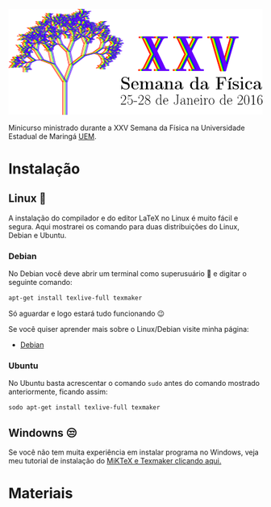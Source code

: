 ![logo](https://github.com/RafaelDexter/semanadafisica/blob/master/img/logo.png)

Minicurso ministrado durante a XXV Semana da Física na Universidade Estadual de
Maringá [UEM](http://www.uem.br/).

# Instalação

## Linux :penguin:

A instalação do compilador e do editor LaTeX no Linux é muito fácil e segura.
Aqui mostrarei os comando para duas distribuições do Linux, Debian e Ubuntu.

### Debian

No Debian você deve abrir um terminal como superusuário :smoking: e digitar o seguinte
comando:

```sh
apt-get install texlive-full texmaker
```

Só aguardar e logo estará tudo funcionando :wink:

Se você quiser aprender mais sobre o Linux/Debian visite minha página:

* [Debian](http://rafaeldexter.github.io/Debian/)

### Ubuntu

No Ubuntu basta acrescentar o comando `sudo` antes do comando mostrado anteriormente,
ficando assim:

```sh
sodo apt-get install texlive-full texmaker
```

## Windowns :unamused:

Se você não tem muita experiência em instalar programa no Windows, veja meu
tutorial de instalação do [MiKTeX e Texmaker clicando aqui.]()

# Materiais

